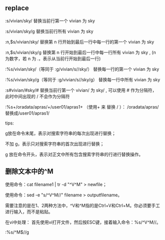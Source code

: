 replace
-------

:s/vivian/sky/ 替换当前行第一个 vivian 为 sky

:s/vivian/sky/g 替换当前行所有 vivian 为 sky

:n,$s/vivian/sky/ 替换第 n 行开始到最后一行中每一行的第一个 vivian 为 sky

:n,$s/vivian/sky/g 替换第 n 行开始到最后一行中每一行所有 vivian 为 sky , (n 为数字，若 n 为 .，表示从当前行开始到最后一行)

:%s/vivian/sky/（等同于 :g/vivian/s//sky/） 替换每一行的第一个 vivian 为 sky

:%s/vivian/sky/g（等同于 :g/vivian/s//sky/g） 替换每一行中所有 vivian 为 sky

:s#vivian/#sky/# 替换当前行第一个 vivian/ 为 sky/  , 可以使用 # 作为分隔符，此时中间出现的 / 不会作为分隔符

:%s+/oradata/apras/+/user01/apras1+ （使用+ 来 替换 / ）： /oradata/apras/替换成/user01/apras1/

tips:

g放在命令末尾，表示对搜索字符串的每次出现进行替换；

不加 g，表示只对搜索字符串的首次出现进行替换；

g 放在命令开头，表示对正文中所有包含搜索字符串的行进行替换操作。



删除文本中的^M
--------------


使用命令：cat filename1 | tr -d "^V^M" > newfile；

使用命令：sed -e "s/^V^M//" filename > outputfilename。

需要注意的是在1、2两种方法中，^V和^M指的是Ctrl+V和Ctrl+M。你必须要手工进行输入，而不是粘贴。

在vi中处理：
首先使用vi打开文件，然后按ESC键，接着输入命令：%s/^V^M//。

:%s/^M$//g

